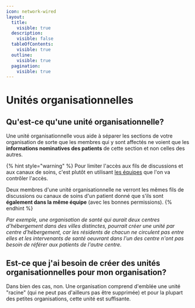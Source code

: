 ```yaml
---
icon: network-wired
layout:
  title:
    visible: true
  description:
    visible: false
  tableOfContents:
    visible: true
  outline:
    visible: true
  pagination:
    visible: true
---
```


# Unités organisationnelles

## Qu'est-ce qu'une unité organisationnelle?

Une unité organisationnelle vous aide à séparer les sections de votre organisation de sorte que les membres qui y sont affectés ne voient que les **informations nominatives des patients** de cette section et non celles des autres.

{% hint style="warning" %}
Pour limiter l'accès aux fils de discussions et aux canaux de soins, c'est plutôt en utilisant [les équipes](../equipes.md) que l'on va contrôler l'accès.&#x20;

Deux membres d'une unité organisationnelle ne verront les mêmes fils de discussions ou canaux de soins d'un patient donné que s'ils sont **également dans la même équipe** (avec les bonnes permissions).
{% endhint %}

_Par exemple, une organisation de santé qui aurait deux centres d'hébergement dans des villes distinctes, pourrait créer une unité par centre d'hébergement, car les résidents de chacun ne circulent pas entre elles et les intervenants de santé oeuvrant dans l'un des centre n'ont pas besoin de référer aux patients de l'autre centre._

## Est-ce que j'ai besoin de créer des unités organisationnelles pour mon organisation?

Dans bien des cas, non. Une organisation comprend d'emblée une unité "racine" (qui ne peut pas d'ailleurs pas être supprimée) et pour la plupart des petites organisations, cette unité est suffisante.
